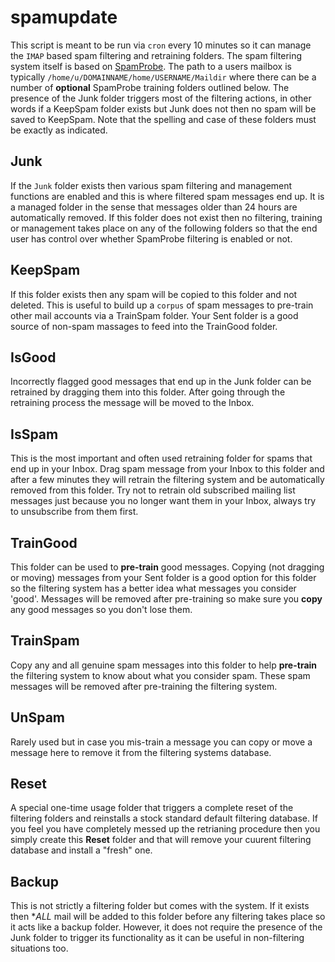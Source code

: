 # spamupdate

This script is meant to be run via `cron` every 10 minutes so it can manage the `IMAP` based spam filtering and retraining folders. The spam filtering system itself is based on [SpamProbe]. The path to a users mailbox is typically `/home/u/DOMAINNAME/home/USERNAME/Maildir` where there can be a number of **optional** SpamProbe training folders outlined below. The presence of the Junk folder triggers most of the filtering actions, in other words if a KeepSpam folder exists but Junk does not then no spam will be saved to KeepSpam. Note that the spelling and case of these folders must be exactly as indicated.

## Junk

If the `Junk` folder exists then various spam filtering and management functions are enabled and this is where filtered spam messages end up. It is a managed folder in the sense that messages older than 24 hours are automatically removed. If this folder does not exist then no filtering, training or management takes place on any of the following folders so that the end user has control over whether SpamProbe filtering is enabled or not.

## KeepSpam

If this folder exists then any spam will be copied to this folder and not deleted. This is useful to build up a `corpus` of spam messages to pre-train other mail accounts via a TrainSpam folder. Your Sent folder is a good source of non-spam massages to feed into the TrainGood folder.

## IsGood

Incorrectly flagged good messages that end up in the Junk folder can be retrained by dragging them into this folder. After going through the retraining process the message will be moved to the Inbox.

## IsSpam

This is the most important and often used retraining folder for spams that end up in your Inbox. Drag spam message from your Inbox to this folder and after a few minutes they will retrain the filtering system and be automatically removed from this folder. Try not to retrain old subscribed mailing list messages just because you no longer want them in your Inbox, always try to unsubscribe from them first.

## TrainGood

This folder can be used to **pre-train** good messages. Copying (not dragging or moving) messages from your Sent folder is a good option for this folder so the filtering system has a better idea what messages you consider 'good'. Messages will be removed after pre-training so make sure you **copy** any good messages so you don't lose them.

## TrainSpam

Copy any and all genuine spam messages into this folder to help **pre-train** the filtering system to know about what you consider spam. These spam messages will be removed after pre-training the filtering system.

## UnSpam

Rarely used but in case you mis-train a message you can copy or move a message here to remove it from the filtering systems database.

## Reset

A special one-time usage folder that triggers a complete reset of the filtering folders and reinstalls a stock standard default filtering database. If you feel you have completely messed up the retrianing procedure then you simply create this **Reset** folder and that will remove your cuurent filtering database and install a "fresh" one.

## Backup

This is not strictly a filtering folder but comes with the system. If it exists then **ALL* mail will be added to this folder before any filtering takes place so it acts like a backup folder. However, it does not require the presence of the Junk folder to trigger its functionality as it can be useful in non-filtering situations too.

[SpamProbe]: http://spamprobe.sourceforge.net/
